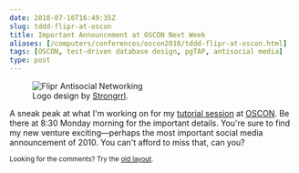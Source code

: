 ```yaml
--- 
date: 2010-07-16T16:49:35Z
slug: tddd-flipr-at-oscon
title: Important Announcement at OSCON Next Week
aliases: [/computers/conferences/oscon2010/tddd-flipr-at-oscon.html]
tags: [OSCON, test-driven database design, pgTAP, antisocial media]
type: post
---
```


<figure class="left">
<img src="https://farm5.static.flickr.com/4075/4799027539_22c432423f_o.png" alt="Flipr Antisocial Networking" title="Flipr Antisocial Networking" />
<figcaption>Logo design by <a href="http://www.strongrrl.com/">Strongrrl</a>.</figcaption>
</figure>

<p>A sneak peak at what I'm working on for my <a href="http://bit.ly/9VYmEZ" title="Test Driven Database Development">tutorial session</a> at <a href="http://www.oscon.com/">OSCON</a>. Be there at 8:30 Monday morning for the important details. You're sure to find my new venture exciting—perhaps the most important social media announcement of 2010. You can't afford to miss that, can you?</p>

<p class="past"><small>Looking for the comments? Try the <a rel="nofollow" href="//past.justatheory.com/computers/conferences/oscon2010/tddd-flipr-at-oscon.html">old layout</a>.</small></p>

